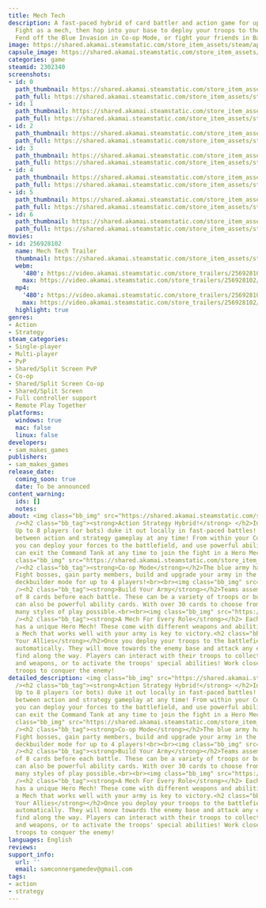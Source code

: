 ```yaml
---
title: Mech Tech
description: A fast-paced hybrid of card battler and action game for up to 8 players!
  Fight as a mech, then hop into your base to deploy your troops to the battlefield!
  Fend off the Blue Invasion in Co-op Mode, or fight your friends in Battle Mode!
image: https://shared.akamai.steamstatic.com/store_item_assets/steam/apps/2302340/header.jpg?t=1732649783
capsule_image: https://shared.akamai.steamstatic.com/store_item_assets/steam/apps/2302340/capsule_231x87.jpg?t=1732649783
categories: game
steamid: 2302340
screenshots:
- id: 0
  path_thumbnail: https://shared.akamai.steamstatic.com/store_item_assets/steam/apps/2302340/ss_3eb96256ca73f9061e601b998e39e4206c116242.600x338.jpg?t=1732649783
  path_full: https://shared.akamai.steamstatic.com/store_item_assets/steam/apps/2302340/ss_3eb96256ca73f9061e601b998e39e4206c116242.1920x1080.jpg?t=1732649783
- id: 1
  path_thumbnail: https://shared.akamai.steamstatic.com/store_item_assets/steam/apps/2302340/ss_fcd133ff2dd14a9d6eb1f184f83294e12af49d8e.600x338.jpg?t=1732649783
  path_full: https://shared.akamai.steamstatic.com/store_item_assets/steam/apps/2302340/ss_fcd133ff2dd14a9d6eb1f184f83294e12af49d8e.1920x1080.jpg?t=1732649783
- id: 2
  path_thumbnail: https://shared.akamai.steamstatic.com/store_item_assets/steam/apps/2302340/ss_1cb23831b96dca4915ef126a9120e7d7d0a57f0a.600x338.jpg?t=1732649783
  path_full: https://shared.akamai.steamstatic.com/store_item_assets/steam/apps/2302340/ss_1cb23831b96dca4915ef126a9120e7d7d0a57f0a.1920x1080.jpg?t=1732649783
- id: 3
  path_thumbnail: https://shared.akamai.steamstatic.com/store_item_assets/steam/apps/2302340/ss_49b6cf7f189440cff4e1d4dae949434f99d27dd1.600x338.jpg?t=1732649783
  path_full: https://shared.akamai.steamstatic.com/store_item_assets/steam/apps/2302340/ss_49b6cf7f189440cff4e1d4dae949434f99d27dd1.1920x1080.jpg?t=1732649783
- id: 4
  path_thumbnail: https://shared.akamai.steamstatic.com/store_item_assets/steam/apps/2302340/ss_d44c8763c5edb6a8b85c392ee0d9383bf917bdda.600x338.jpg?t=1732649783
  path_full: https://shared.akamai.steamstatic.com/store_item_assets/steam/apps/2302340/ss_d44c8763c5edb6a8b85c392ee0d9383bf917bdda.1920x1080.jpg?t=1732649783
- id: 5
  path_thumbnail: https://shared.akamai.steamstatic.com/store_item_assets/steam/apps/2302340/ss_8ebb32d42835dcf59153892ab5640b116847917c.600x338.jpg?t=1732649783
  path_full: https://shared.akamai.steamstatic.com/store_item_assets/steam/apps/2302340/ss_8ebb32d42835dcf59153892ab5640b116847917c.1920x1080.jpg?t=1732649783
- id: 6
  path_thumbnail: https://shared.akamai.steamstatic.com/store_item_assets/steam/apps/2302340/ss_0fea6dd0a67af0fa85ce3f59547c7cd00ab41530.600x338.jpg?t=1732649783
  path_full: https://shared.akamai.steamstatic.com/store_item_assets/steam/apps/2302340/ss_0fea6dd0a67af0fa85ce3f59547c7cd00ab41530.1920x1080.jpg?t=1732649783
movies:
- id: 256928102
  name: Mech Tech Trailer
  thumbnail: https://shared.akamai.steamstatic.com/store_item_assets/steam/apps/256928102/movie.293x165.jpg?t=1684990140
  webm:
    '480': https://video.akamai.steamstatic.com/store_trailers/256928102/movie480_vp9.webm?t=1684990140
    max: https://video.akamai.steamstatic.com/store_trailers/256928102/movie_max_vp9.webm?t=1684990140
  mp4:
    '480': https://video.akamai.steamstatic.com/store_trailers/256928102/movie480.mp4?t=1684990140
    max: https://video.akamai.steamstatic.com/store_trailers/256928102/movie_max.mp4?t=1684990140
  highlight: true
genres:
- Action
- Strategy
steam_categories:
- Single-player
- Multi-player
- PvP
- Shared/Split Screen PvP
- Co-op
- Shared/Split Screen Co-op
- Shared/Split Screen
- Full controller support
- Remote Play Together
platforms:
  windows: true
  mac: false
  linux: false
developers:
- sam_makes_games
publishers:
- sam_makes_games
release_date:
  coming_soon: true
  date: To be announced
content_warning:
  ids: []
  notes:
about: <img class="bb_img" src="https://shared.akamai.steamstatic.com/store_item_assets/steam/apps/2302340/extras/BallGif30.gif?t=1732649783"
  /><h2 class="bb_tag"><strong>Action Strategy Hybrid!</strong> </h2>In MECH TECH,
  Up to 8 players (or bots) duke it out locally in fast-paced battles! Players switch
  between action and strategy gameplay at any time! From within your Command Tank,
  you can deploy your forces to the battlefield, and use powerful abilities. Players
  can exit the Command Tank at any time to join the fight in a Hero Mech!<br><br><img
  class="bb_img" src="https://shared.akamai.steamstatic.com/store_item_assets/steam/apps/2302340/extras/BossGif30.gif?t=1732649783"
  /><h2 class="bb_tag"><strong>Co-op Mode</strong></h2>The blue army has invaded!
  Fight bosses, gain party members, build and upgrade your army in the co-op roguelite
  deckbuilder mode for up to 4 players!<br><br><img class="bb_img" src="https://shared.akamai.steamstatic.com/store_item_assets/steam/apps/2302340/extras/RogueLite270p.gif?t=1732649783"
  /><h2 class="bb_tag"><strong>Build Your Army</strong></h2>Teams assemble a deck
  of 8 cards before each battle. These can be a variety of troops or buildings, and
  can also be powerful ability cards. With over 30 cards to choose from, there are
  many styles of play possible.<br><br><img class="bb_img" src="https://shared.akamai.steamstatic.com/store_item_assets/steam/apps/2302340/extras/MissileGif30.gif?t=1732649783"
  /><h2 class="bb_tag"><strong>A Mech For Every Role</strong></h2> Each playable Hero
  has a unique Hero Mech! These come with different weapons and abilities. Choosing
  a Mech that works well with your army is key to victory.<h2 class="bb_tag"><strong>Know
  Your Allies</strong></h2>Once you deploy your troops to the battlefield, they fight
  automatically. They will move towards the enemy base and attack any enemies they
  find along the way. Players can interact with their troops to collect useful items
  and weapons, or to activate the troops' special abilities! Work closely with your
  troops to conquer the enemy!
detailed_description: <img class="bb_img" src="https://shared.akamai.steamstatic.com/store_item_assets/steam/apps/2302340/extras/BallGif30.gif?t=1732649783"
  /><h2 class="bb_tag"><strong>Action Strategy Hybrid!</strong> </h2>In MECH TECH,
  Up to 8 players (or bots) duke it out locally in fast-paced battles! Players switch
  between action and strategy gameplay at any time! From within your Command Tank,
  you can deploy your forces to the battlefield, and use powerful abilities. Players
  can exit the Command Tank at any time to join the fight in a Hero Mech!<br><br><img
  class="bb_img" src="https://shared.akamai.steamstatic.com/store_item_assets/steam/apps/2302340/extras/BossGif30.gif?t=1732649783"
  /><h2 class="bb_tag"><strong>Co-op Mode</strong></h2>The blue army has invaded!
  Fight bosses, gain party members, build and upgrade your army in the co-op roguelite
  deckbuilder mode for up to 4 players!<br><br><img class="bb_img" src="https://shared.akamai.steamstatic.com/store_item_assets/steam/apps/2302340/extras/RogueLite270p.gif?t=1732649783"
  /><h2 class="bb_tag"><strong>Build Your Army</strong></h2>Teams assemble a deck
  of 8 cards before each battle. These can be a variety of troops or buildings, and
  can also be powerful ability cards. With over 30 cards to choose from, there are
  many styles of play possible.<br><br><img class="bb_img" src="https://shared.akamai.steamstatic.com/store_item_assets/steam/apps/2302340/extras/MissileGif30.gif?t=1732649783"
  /><h2 class="bb_tag"><strong>A Mech For Every Role</strong></h2> Each playable Hero
  has a unique Hero Mech! These come with different weapons and abilities. Choosing
  a Mech that works well with your army is key to victory.<h2 class="bb_tag"><strong>Know
  Your Allies</strong></h2>Once you deploy your troops to the battlefield, they fight
  automatically. They will move towards the enemy base and attack any enemies they
  find along the way. Players can interact with their troops to collect useful items
  and weapons, or to activate the troops' special abilities! Work closely with your
  troops to conquer the enemy!
languages: English
reviews:
support_info:
  url: ''
  email: samconnergamedev@gmail.com
tags:
- action
- strategy
---
```

